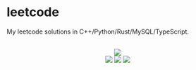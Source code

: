 # leetcode
My leetcode solutions in C++/Python/Rust/MySQL/TypeScript.

<div align="center">
<br/>
<img src="https://img.shields.io/badge/Solved-731/3236%20=%2022%25-blue.svg?style=flat-square" />
<br/>
<img src="https://img.shields.io/badge/Easy-292/814-5CB85D.svg?style=flat-square" />
<img src="https://img.shields.io/badge/Medium-346/1699-F0AE4E.svg?style=flat-square" />
<img src="https://img.shields.io/badge/Hard-93/723-D95450.svg?style=flat-square" />
</div>